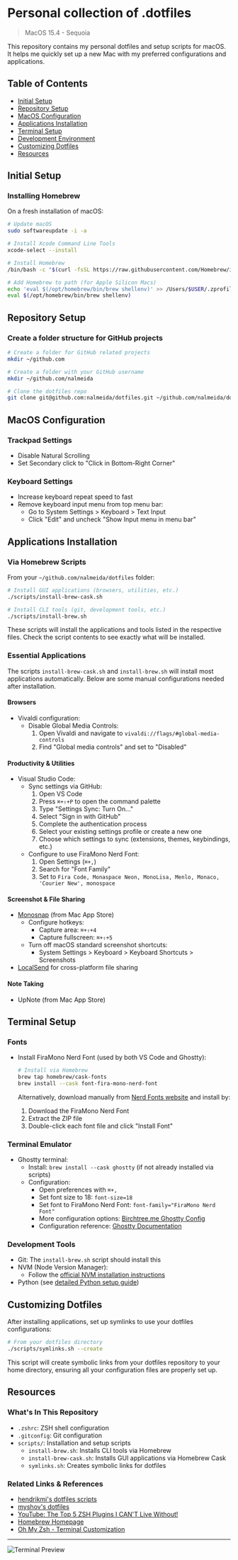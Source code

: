 # Personal collection of .dotfiles

> MacOS 15.4 - Sequoia

This repository contains my personal dotfiles and setup scripts for macOS. It helps me quickly set up a new Mac with my preferred configurations and applications.

## Table of Contents

- [Initial Setup](#initial-setup)
- [Repository Setup](#repository-setup)
- [MacOS Configuration](#macos-configuration)
- [Applications Installation](#applications-installation)
- [Terminal Setup](#terminal-setup)
- [Development Environment](#development-environment)
- [Customizing Dotfiles](#customizing-dotfiles)
- [Resources](#resources)

## Initial Setup

### Installing Homebrew

On a fresh installation of macOS:

```bash
# Update macOS
sudo softwareupdate -i -a

# Install Xcode Command Line Tools
xcode-select --install

# Install Homebrew
/bin/bash -c "$(curl -fsSL https://raw.githubusercontent.com/Homebrew/install/HEAD/install.sh)"

# Add Homebrew to path (for Apple Silicon Macs)
echo 'eval $(/opt/homebrew/bin/brew shellenv)' >> /Users/$USER/.zprofile
eval $(/opt/homebrew/bin/brew shellenv)
```

## Repository Setup

### Create a folder structure for GitHub projects

```bash
# Create a folder for GitHub related projects
mkdir ~/github.com

# Create a folder with your GitHub username
mkdir ~/github.com/nalmeida

# Clone the dotfiles repo
git clone git@github.com:nalmeida/dotfiles.git ~/github.com/nalmeida/dotfiles
```

## MacOS Configuration

### Trackpad Settings

- Disable Natural Scrolling
- Set Secondary click to "Click in Bottom-Right Corner"

### Keyboard Settings

- Increase keyboard repeat speed to fast
- Remove keyboard input menu from top menu bar:
  - Go to System Settings > Keyboard > Text Input
  - Click "Edit" and uncheck "Show Input menu in menu bar"

## Applications Installation

### Via Homebrew Scripts

From your `~/github.com/nalmeida/dotfiles` folder:

```bash
# Install GUI applications (browsers, utilities, etc.)
./scripts/install-brew-cask.sh

# Install CLI tools (git, development tools, etc.)
./scripts/install-brew.sh
```

These scripts will install the applications and tools listed in the respective files. Check the script contents to see exactly what will be installed.

### Essential Applications

The scripts `install-brew-cask.sh` and `install-brew.sh` will install most applications automatically. Below are some manual configurations needed after installation.

#### Browsers
- Vivaldi configuration:
  - Disable Global Media Controls:
    1. Open Vivaldi and navigate to `vivaldi://flags/#global-media-controls`
    2. Find "Global media controls" and set to "Disabled"

#### Productivity & Utilities
- Visual Studio Code:
  - Sync settings via GitHub:
    1. Open VS Code
    2. Press `⌘+⇧+P` to open the command palette
    3. Type "Settings Sync: Turn On..."
    4. Select "Sign in with GitHub"
    5. Complete the authentication process
    6. Select your existing settings profile or create a new one
    7. Choose which settings to sync (extensions, themes, keybindings, etc.)
  - Configure to use FiraMono Nerd Font:
    1. Open Settings (`⌘+,`)
    2. Search for "Font Family"
    3. Set to `Fira Code, Monaspace Neon, MonoLisa, Menlo, Monaco, 'Courier New', monospace`

#### Screenshot & File Sharing
- [Monosnap](https://monosnap.com/download) (from Mac App Store)
  - Configure hotkeys:
    - Capture area: `⌘+⇧+4`
    - Capture fullscreen: `⌘+⇧+5`
  - Turn off macOS standard screenshot shortcuts:
    - System Settings > Keyboard > Keyboard Shortcuts > Screenshots
- [LocalSend](https://localsend.org/download) for cross-platform file sharing

#### Note Taking
- UpNote (from Mac App Store)

## Terminal Setup

### Fonts

- Install FiraMono Nerd Font (used by both VS Code and Ghostty):
  ```bash
  # Install via Homebrew
  brew tap homebrew/cask-fonts
  brew install --cask font-fira-mono-nerd-font
  ```
  
  Alternatively, download manually from [Nerd Fonts website](https://www.nerdfonts.com/font-downloads) and install by:
  1. Download the FiraMono Nerd Font
  2. Extract the ZIP file
  3. Double-click each font file and click "Install Font"

### Terminal Emulator

- Ghostty terminal:
  - Install: `brew install --cask ghostty` (if not already installed via scripts)
  - Configuration:
    - Open preferences with `⌘+,`
    - Set font size to 18: `font-size=18` 
    - Set font to FiraMono Nerd Font: `font-family="FiraMono Nerd Font"`
    - More configuration options: [Birchtree.me Ghostty Config](https://birchtree.me/blog/my-lil-ghosty-terminal-config-2/)
    - Configuration reference: [Ghostty Documentation](https://ghostty.zerebos.com/)

### Development Tools

- Git: The `install-brew.sh` script should install this
- NVM (Node Version Manager):
  - Follow the [official NVM installation instructions](https://github.com/nvm-sh/nvm?tab=readme-ov-file#installing-and-updating)
- Python (see [detailed Python setup guide](upnote://x-callback-url/openNote?noteId=41cf9f45-2c4d-4182-bf68-9d1fe21b57fc))

## Customizing Dotfiles

After installing applications, set up symlinks to use your dotfiles configurations:

```bash
# From your dotfiles directory
./scripts/symlinks.sh --create
```

This script will create symbolic links from your dotfiles repository to your home directory, ensuring all your configuration files are properly set up.

## Resources

### What's In This Repository

- `.zshrc`: ZSH shell configuration
- `.gitconfig`: Git configuration
- `scripts/`: Installation and setup scripts
  - `install-brew.sh`: Installs CLI tools via Homebrew
  - `install-brew-cask.sh`: Installs GUI applications via Homebrew Cask
  - `symlinks.sh`: Creates symbolic links for dotfiles

### Related Links & References

* [hendrikmi's dotfiles scripts](https://github.com/hendrikmi/dotfiles/tree/main/scripts)
* [myshov's dotfiles](https://github.com/myshov/dotfiles)
* [YouTube: The Top 5 ZSH Plugins I CAN'T Live Without!](https://www.youtube.com/watch?v=wHnMd8uz6j0)
* [Homebrew Homepage](https://brew.sh/)
* [Oh My Zsh - Terminal Customization](https://ohmyz.sh/)

---

![Terminal Preview](https://via.placeholder.com/800x400?text=Terminal+Preview)